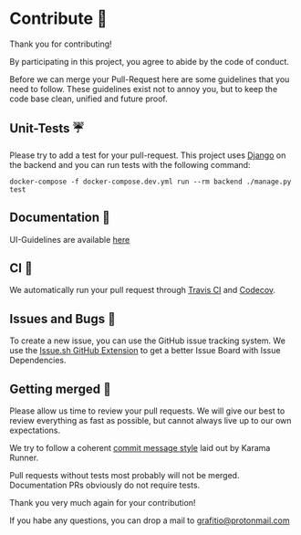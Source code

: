 # Contribute :rocket:

Thank you for contributing! 

By participating in this project, you agree to abide by the code of conduct.

Before we can merge your Pull-Request here are some guidelines that you need to follow. 
These guidelines exist not to annoy you, but to keep the code base clean, unified and future proof.

## Unit-Tests :umbrella:

Please try to add a test for your pull-request. 
This project uses [Django](https://www.djangoproject.com/) on the backend and you can run tests with the following command:
```
docker-compose -f docker-compose.dev.yml run --rm backend ./manage.py test
```


## Documentation :notebook:
UI-Guidelines are available [here](https://brandguidelines.logojoy.com/grafit-io)

## CI :construction_worker:

We automatically run your pull request through [Travis CI](https://www.travis-ci.org) and [Codecov](https://codecov.io/).

## Issues and Bugs :bug:

To create a new issue, you can use the GitHub issue tracking system.
We use the [Issue.sh GitHub Extension](https://issue.sh/) to get a better Issue Board with Issue Dependencies.

## Getting merged :checkered_flag:

Please allow us time to review your pull requests.
We will give our best to review everything as fast as possible, but cannot always live up to our own expectations.

We try to follow a coherent [commit message style](https://karma-runner.github.io/2.0/dev/git-commit-msg.html) laid out by Karama Runner.

Pull requests without tests most probably will not be merged.
Documentation PRs obviously do not require tests.

Thank you very much again for your contribution!

If you habe any questions, you can drop a mail to grafitio@protonmail.com


